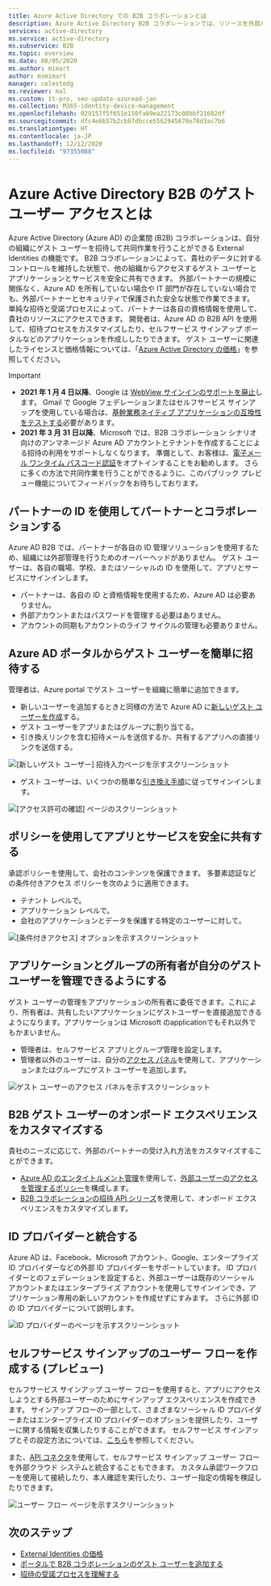 ```yaml
---
title: Azure Active Directory での B2B コラボレーションとは
description: Azure Active Directory B2B コラボレーションでは、リソースを外部パートナーと安全に共有してコラボレーションできるように、ゲスト ユーザー アクセスをサポートしています。
services: active-directory
ms.service: active-directory
ms.subservice: B2B
ms.topic: overview
ms.date: 08/05/2020
ms.author: mimart
author: msmimart
manager: celestedg
ms.reviewer: mal
ms.custom: it-pro, seo-update-azuread-jan
ms.collection: M365-identity-device-management
ms.openlocfilehash: 029157f5f651e150fa89ea22173c08bbf21682df
ms.sourcegitcommit: dfc4e6b57b2cb87dbcce5562945678e76d3ac7b6
ms.translationtype: HT
ms.contentlocale: ja-JP
ms.lasthandoff: 12/12/2020
ms.locfileid: "97355088"
---
```

# <a name="what-is-guest-user-access-in-azure-active-directory-b2b"></a>Azure Active Directory B2B のゲスト ユーザー アクセスとは

Azure Active Directory (Azure AD) の企業間 (B2B) コラボレーションは、自分の組織にゲスト ユーザーを招待して共同作業を行うことができる External Identities の機能です。 B2B コラボレーションによって、貴社のデータに対するコントロールを維持した状態で、他の組織からアクセスするゲスト ユーザーとアプリケーションとサービスを安全に共有できます。 外部パートナーの規模に関係なく、Azure AD を所有していない場合や IT 部門が存在していない場合でも、外部パートナーとセキュリティで保護された安全な状態で作業できます。 単純な招待と受諾プロセスによって、パートナーは各自の資格情報を使用して、貴社のリソースにアクセスできます。 開発者は、Azure AD の B2B API を使用して、招待プロセスをカスタマイズしたり、セルフサービス サインアップ ポータルなどのアプリケーションを作成ししたりできます。 ゲスト ユーザーに関連したライセンスと価格情報については、「[Azure Active Directory の価格](https://azure.microsoft.com/pricing/details/active-directory/)」を参照してください。  

> [!IMPORTANT]
> - **2021 年 1 月 4 日以降**、Google は [WebView サインインのサポートを廃止](https://developers.googleblog.com/2020/08/guidance-for-our-effort-to-block-less-secure-browser-and-apps.html)します。 Gmail で Google フェデレーションまたはセルフサービス サインアップを使用している場合は、[基幹業務ネイティブ アプリケーションの互換性をテストする](google-federation.md#deprecation-of-webview-sign-in-support)必要があります。
> - **2021 年 3 月 31 日以降**、Microsoft では、B2B コラボレーション シナリオ向けのアンマネージド Azure AD アカウントとテナントを作成することによる招待の利用をサポートしなくなります。 準備として、お客様は、[電子メール ワンタイム パスコード認証](one-time-passcode.md)をオプトインすることをお勧めします。 さらに多くの方法で共同作業を行うことができるように、このパブリック プレビュー機能についてフィードバックをお待ちしております。

## <a name="collaborate-with-any-partner-using-their-identities"></a>パートナーの ID を使用してパートナーとコラボレーションする

Azure AD B2B では、パートナーが各自の ID 管理ソリューションを使用するため、組織には外部管理を行うためのオーバーヘッドがありません。 ゲスト ユーザーは、各自の職場、学校、またはソーシャルの ID を使用して、アプリとサービスにサインインします。

- パートナーは、各自の ID と資格情報を使用するため、Azure AD は必要ありません。
- 外部アカウントまたはパスワードを管理する必要はありません。
- アカウントの同期もアカウントのライフ サイクルの管理も必要ありません。  

## <a name="easily-invite-guest-users-from-the-azure-ad-portal"></a>Azure AD ポータルからゲスト ユーザーを簡単に招待する

管理者は、Azure portal でゲスト ユーザーを組織に簡単に追加できます。

- 新しいユーザーを追加するときと同様の方法で Azure AD に[新しいゲスト ユーザーを作成](b2b-quickstart-add-guest-users-portal.md)する。
- ゲスト ユーザーをアプリまたはグループに割り当てる。
- 引き換えリンクを含む招待メールを送信するか、共有するアプリへの直接リンクを送信する。

![[新しいゲスト ユーザー] 招待入力ページを示すスクリーンショット](media/what-is-b2b/add-a-b2b-user-to-azure-portal.png)

- ゲスト ユーザーは、いくつかの簡単な[引き換え手順](redemption-experience.md)に従ってサインインします。

![[アクセス許可の確認] ページのスクリーンショット](media/what-is-b2b/consentscreen.png)


## <a name="use-policies-to-securely-share-your-apps-and-services"></a>ポリシーを使用してアプリとサービスを安全に共有する

承認ポリシーを使用して、会社のコンテンツを保護できます。 多要素認証などの条件付きアクセス ポリシーを次のように適用できます。

- テナント レベルで。
- アプリケーション レベルで。
- 会社のアプリケーションとデータを保護する特定のユーザーに対して。

![[条件付きアクセス] オプションを示すスクリーンショット](media/what-is-b2b/tutorial-mfa-policy-2.png)



## <a name="let-application-and-group-owners-manage-their-own-guest-users"></a>アプリケーションとグループの所有者が自分のゲスト ユーザーを管理できるようにする

ゲスト ユーザーの管理をアプリケーションの所有者に委任できます。これにより、所有者は、共有したいアプリケーションにゲストユーザーを直接追加できるようになります。アプリケーションは Microsoft のapplicationでもそれ以外でもかまいません。

- 管理者は、セルフサービス アプリとグループ管理を設定します。
- 管理者以外のユーザーは、自分の[アクセス パネル](https://myapps.microsoft.com)を使用して、アプリケーションまたはグループにゲスト ユーザーを追加します。

![ゲスト ユーザーのアクセス パネルを示すスクリーンショット](media/what-is-b2b/access-panel-manage-app.png)

## <a name="customize-the-onboarding-experience-for-b2b-guest-users"></a>B2B ゲスト ユーザーのオンボード エクスペリエンスをカスタマイズする

貴社のニーズに応じて、外部のパートナーの受け入れ方法をカスタマイズすることができます。

- [Azure AD のエンタイトルメント管理](../governance/entitlement-management-overview.md)を使用して、[外部ユーザーのアクセスを管理するポリシー](../governance/entitlement-management-external-users.md#how-access-works-for-external-users)を構成します。
- [B2B コラボレーションの招待 API シリーズ](/graph/api/resources/invitation)を使用して、オンボード エクスペリエンスをカスタマイズします。

## <a name="integrate-with-identity-providers"></a>ID プロバイダーと統合する

Azure AD は、Facebook、Microsoft アカウント、Google、エンタープライズ ID プロバイダーなどの外部 ID プロバイダーをサポートしています。 ID プロバイダーとのフェデレーションを設定すると、外部ユーザーは既存のソーシャル アカウントまたはエンタープライズ アカウントを使用してサインインでき、アプリケーション専用の新しいアカウントを作成せずにすみます。 さらに外部 ID の ID プロバイダーについて説明します。

![ID プロバイダーのページを示すスクリーンショット](media/what-is-b2b/identity-providers.png)


## <a name="create-a-self-service-sign-up-user-flow-preview"></a>セルフサービス サインアップのユーザー フローを作成する (プレビュー)

セルフサービス サインアップ ユーザー フローを使用すると、アプリにアクセスしようとする外部ユーザーのためにサインアップ エクスペリエンスを作成できます。 サインアップ フローの一部として、さまざまなソーシャル ID プロバイダーまたはエンタープライズ ID プロバイダーのオプションを提供したり、ユーザーに関する情報を収集したりすることができます。 セルフサービス サインアップとその設定方法については、[こちら](self-service-sign-up-overview.md)を参照してください。

また、[API コネクタ](api-connectors-overview.md)を使用して、セルフサービス サインアップ ユーザー フローを外部クラウド システムと統合することもできます。 カスタム承認ワークフローを使用して接続したり、本人確認を実行したり、ユーザー指定の情報を検証したりできます。

![ユーザー フロー ページを示すスクリーンショット](media/what-is-b2b/self-service-sign-up-user-flow-overview.png)
<!--TODO: Add screenshot with API connectors -->

## <a name="next-steps"></a>次のステップ

- [External Identities の価格](external-identities-pricing.md)
- [ポータルで B2B コラボレーションのゲスト ユーザーを追加する](add-users-administrator.md)
- [招待の受諾プロセスを理解する](redemption-experience.md)